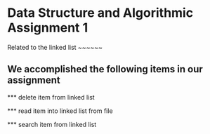 # Data Structure and Algorithmic Assignment 1

Related to the linked list ~~~~~~

## We accomplished the following items in our assignment
*** delete item from linked list 

*** read item into linked list from file

*** search item from linked list

